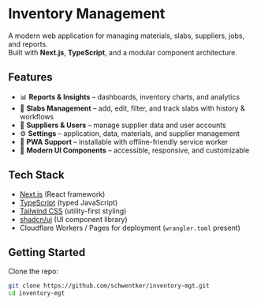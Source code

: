 # Inventory Management

A modern web application for managing materials, slabs, suppliers, jobs, and reports.  
Built with **Next.js**, **TypeScript**, and a modular component architecture.

## Features

- 📊 **Reports & Insights** – dashboards, inventory charts, and analytics  
- 🧱 **Slabs Management** – add, edit, filter, and track slabs with history & workflows  
- 👥 **Suppliers & Users** – manage supplier data and user accounts  
- ⚙️ **Settings** – application, data, materials, and supplier management  
- 📱 **PWA Support** – installable with offline-friendly service worker  
- 🎨 **Modern UI Components** – accessible, responsive, and customizable  

## Tech Stack

- [Next.js](https://nextjs.org/) (React framework)
- [TypeScript](https://www.typescriptlang.org/) (typed JavaScript)
- [Tailwind CSS](https://tailwindcss.com/) (utility-first styling)
- [shadcn/ui](https://ui.shadcn.com/) (UI component library)
- Cloudflare Workers / Pages for deployment (`wrangler.toml` present)

## Getting Started

Clone the repo:

```bash
git clone https://github.com/schwentker/inventory-mgt.git
cd inventory-mgt
